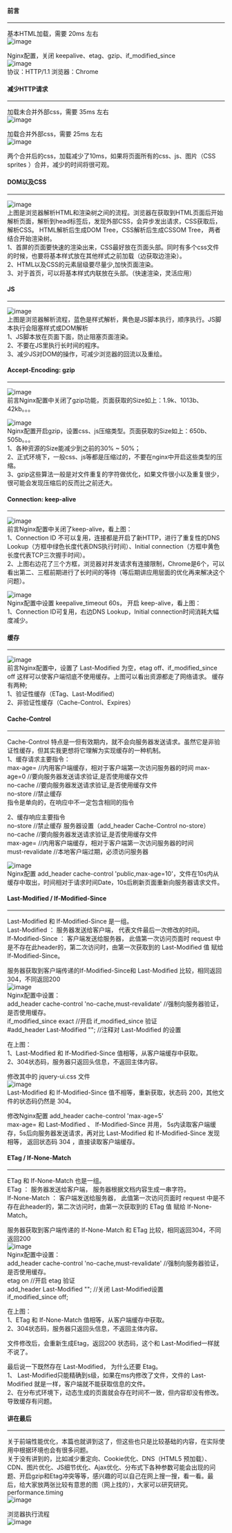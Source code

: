 #### 前言
***
基本HTML加载，需要 20ms 左右  
![image](https://raw.githubusercontent.com/SexyPhoenix/Blog/master/static/Frontend/1.png)

Nginx配置，关闭 keepalive、etag、gzip、if_modified_since  
![image](https://raw.githubusercontent.com/SexyPhoenix/Blog/master/static/Frontend/2.png)  
协议：HTTP/1.1  浏览器：Chrome  

#### 减少HTTP请求
***
加载未合并外部css，需要 35ms 左右  
![image](https://raw.githubusercontent.com/SexyPhoenix/Blog/master/static/Frontend/3.png)  

加载合并外部css，需要 25ms 左右  
![image](https://raw.githubusercontent.com/SexyPhoenix/Blog/master/static/Frontend/4.png)  

两个合并后的css，加载减少了10ms，如果将页面所有的css、js、图片（CSS sprites ）合并，减少的时间将很可观。  

#### DOM以及CSS
***
![image](https://raw.githubusercontent.com/SexyPhoenix/Blog/master/static/Frontend/5.png)  
上图是浏览器解析HTML和渲染树之间的流程。浏览器在获取到HTML页面后开始解析页面，解析到head标签后，发现外部CSS，会异步发出请求，CSS获取后，解析CSS。 HTML解析后生成DOM Tree，CSS解析后生成CSSOM Tree， 两者结合开始渲染树。  
1、首屏的页面要快速的渲染出来，CSS最好放在页面头部。同时有多个css文件的时候，也要将基本样式放在其他样式之前加载（边获取边渲染）。  
2、HTML以及CSS的元素层级要尽量少,加快页面渲染。  
3、对于首页，可以将基本样式内联放在头部。（快速渲染，灵活应用）  

#### JS
***
![image](https://raw.githubusercontent.com/SexyPhoenix/Blog/master/static/Frontend/6.png)  
上图是浏览器解析流程，蓝色是样式解析，黄色是JS脚本执行，顺序执行。JS脚本执行会阻塞样式或DOM解析  
1、JS脚本放在页面下面，防止阻塞页面渲染。  
2、不要在JS里执行长时间的程序。  
3、减少JS对DOM的操作，可减少浏览器的回流以及重绘。  

#### Accept-Encoding: gzip
***
![image](https://raw.githubusercontent.com/SexyPhoenix/Blog/master/static/Frontend/7.png)  
前言Nginx配置中关闭了gzip功能，页面获取的Size如上：1.9k、1013b、42kb。。。  

![image](https://raw.githubusercontent.com/SexyPhoenix/Blog/master/static/Frontend/8.png)  
Nginx配置开启gzip，设置css、js压缩类型。页面获取的Size如上：650b、505b。。。  
1、各种资源的Size能减少到之前的30% ~ 50%；  
2、正式环境下，一般css、js等都是压缩过的，不要在nginx中开启这些类型的压缩。  
3、gzip这些算法一般是对文件重复的字符做优化，如果文件很小以及重复很少，很可能会发现压缩后的反而比之前还大。  

#### Connection: keep-alive
***
![image](https://raw.githubusercontent.com/SexyPhoenix/Blog/master/static/Frontend/9.png)  
前言Nginx配置中关闭了keep-alive，看上图：  
1、Connection ID 不可以复用，连接都是开启了新HTTP，进行了重复性的DNS Lookup（方框中绿色长度代表DNS执行时间）、Initial connection（方框中黄色长度代表TCP三次握手时间）。  
2、上图右边花了三个方框，浏览器对并发请求有连接限制，Chrome是6个，可以看出第二、三框前期进行了长时间的等待（等后期讲应用层面的优化再来解决这个问题）。  

![image](https://raw.githubusercontent.com/SexyPhoenix/Blog/master/static/Frontend/10.png)  
Nginx配置中设置 keepalive_timeout 60s， 开启 keep-alive，看上图：  
1、Connection ID可复用，右边DNS Lookup，Initial connection时间消耗大幅度减少。  

#### 缓存
***
![image](https://raw.githubusercontent.com/SexyPhoenix/Blog/master/static/Frontend/11.png)  
前言Nginx配置中，设置了 Last-Modified 为空，etag off、if_modified_since off 这样可以使客户端彻底不使用缓存。上图可以看出资源都走了网络请求。
缓存有两种;  
1、验证性缓存（ETag、Last-Modified）  
2、非验证性缓存（Cache-Control、Expires）  

#### Cache-Control
***
Cache-Control 特点是一但有效期内，就不会向服务器发送请求。虽然它是非验证性缓存，但其实我更想将它理解为实现缓存的一种机制。  
1、缓存请求主要指令：  
max-age=<seconds>      //<seconds>内用客户端缓存，相对于客户端第一次访问服务器的时间 
max-age=0        //要向服务器发送请求验证,是否使用缓存文件  
no-cache           //要向服务器发送请求验证,是否使用缓存文件  
no-store            //禁止缓存  
指令是单向的，在响应中不一定包含相同的指令  

2、缓存响应主要指令  
no-store    //禁止缓存  服务器设置（add_header  Cache-Control  no-store）  
no-cache   //要向服务器发送请求验证,是否使用缓存文件  
max-age=<seconds>      //<seconds>内用客户端缓存，相对于客户端第一次访问服务器的时间  
must-revalidate               //本地客户端过期，必须访问服务器  
  
![image](https://raw.githubusercontent.com/SexyPhoenix/Blog/master/static/Frontend/12.png)  
Nginx配置 add_header cache-control 'public,max-age=10'，文件在10s内从缓存中取出，时间相对于请求时间Date，10s后刷新页面重新向服务器请求文件。  

#### Last-Modified  /  If-Modified-Since
***
Last-Modified 和 If-Modified-Since 是一组。  
Last-Modified ： 服务器发送给客户端， 代表文件最后一次修改的时间。  
If-Modified-Since ： 客户端发送给服务器， 此值第一次访问页面时 request 中是不存在此header的，第二次访问时，由第一次获取到的 Last-Modified 值 赋给 If-Modified-Since。  

服务器获取到客户端传递的If-Modified-Since和 Last-Modified 比较，相同返回304，不同返回200  
![image](https://raw.githubusercontent.com/SexyPhoenix/Blog/master/static/Frontend/13.png)  
Nginx配置中设置：  
add_header cache-control 'no-cache,must-revalidate'   //强制向服务器验证，是否使用缓存。  
if_modified_since exact  //开启 if_modified_since 验证   
\#add_header  Last-Modified "";  //注释对 Last-Modified 的设置  

在上图：  
1、Last-Modified 和  If-Modified-Since 值相等，从客户端缓存中获取。  
2、304状态码，服务器只返回头信息，不返回主体内容。<br/>      

修改其中的 jquery-ui.css 文件 <br/>
![image](https://raw.githubusercontent.com/SexyPhoenix/Blog/master/static/Frontend/14.png)  <br/>
Last-Modified 和  If-Modified-Since 值不相等，重新获取，状态码 200，其他文件的状态码仍然是 304。  <br/>

修改Nginx配置 add_header cache-control 'max-age=5'  
max-age=<seconds> 和  Last-Modified 、 If-Modified-Since 并用， 5s内读取客户端缓存，5s后向服务器发送请求，再对比 Last-Modified 和 If-Modified-Since 发现相等， 返回状态码 304 ，直接读取客户端缓存。  

#### ETag  /  If-None-Match
***
ETag  和  If-None-Match 也是一组。  
ETag ： 服务器发送给客户端， 服务器根据文档内容生成一串字符。  
If-None-Match ： 客户端发送给服务器， 此值第一次访问页面时 request 中是不存在此header的，第二次访问时，由第一次获取到的 ETag 值 赋给 If-None-Match。  

服务器获取到客户端传递的 If-None-Match 和 ETag 比较，相同返回304，不同返回200  
![image](https://raw.githubusercontent.com/SexyPhoenix/Blog/master/static/Frontend/15.png)  
Nginx配置中设置：  
add_header cache-control 'no-cache,must-revalidate'   //强制向服务器验证，是否使用缓存。  
etag on  //开启 etag 验证   
add_header  Last-Modified "";   //关闭 Last-Modified设置  
if_modified_since off;  

在上图：  
1、ETag 和 If-None-Match 值相等，从客户端缓存中获取。  
2、304状态码，服务器只返回头信息，不返回主体内容。  

文件修改后，会重新生成Etag，返回200 状态码，这个和 Last-Modified一样就不说了。  

最后说一下既然存在  Last-Modified， 为什么还要 Etag。  
1、 Last-Modified只能精确到s级，如果在ms内修改了文件，文件的 Last-Modified 就是一样，客户端就不能获取信息的文件。  
2、在分布式环境下，动态生成的页面就会存在时间不一致，但内容却没有修改。导致缓存有问题。  

#### 讲在最后
***
关于前端性能优化，本篇也就讲到这了，但这些也只是比较基础的内容，在实际使用中根据环境也会有很多问题。  
关于没有讲到的，比如减少重定向、Cookie优化、DNS（HTML5 预加载）、CDN、图片优化、JS细节优化、Ajax优化、分布式下各种参数可能会出现的问题、开启gzip和Etag冲突等等，感兴趣的可以自己在网上搜一搜，看一看。最后，给大家放两张比较有意思的图（网上找的），大家可以研究研究。  
performance.timing  
![image](https://raw.githubusercontent.com/SexyPhoenix/Blog/master/static/Frontend/16.png)  

浏览器执行流程  
![image](https://raw.githubusercontent.com/SexyPhoenix/Blog/master/static/Frontend/17.png)  
